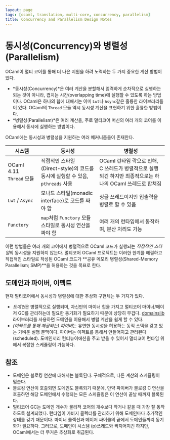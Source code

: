 ```yaml
---
layout: page
tags: [ocaml, translation, multi-core, concurrency, parallelism]
title: Concurrency and Parallelism Design Notes
---
```


# 동시성(Concurrency)와 병렬성(Parallelism)

 OCaml이 멀티 코어를 통해 더 나은 지원을 하려 노력하는 두 가지 중요한
 계산 방법이 있다.

 - *동시성(Concurrency)*은 여러 계산을 분할해서 엄격하게 순차적으로
   실행하는 되는 것이 아니라, 겹치는 시간(overlapping time)에 실행할
   수 있도록 하는 방법이다. OCaml은 하나의 힙에 대해서는 이미 `Lwt`나
   `Async`같은 훌륭한 라이브러리들이 있다. OCaml의 `Thread` 모듈 역시
   동시성 계산을 표현하기 위한 훌륭한 방법이다.
 - *병렬성(Parallelism)*은 여러 계산을, 주로 멀티코어 머신의 여러 개의
   코어를 이용해서 동시에 실행하는 방법이다.

 OCaml에는 동시성과 병렬성을 지원하는 여러 메커니즘들이 존재한다.

| 시스템 | 동시성 | 병렬성 |
| --- | --- | --- |
| OCaml 4.11 `Thread` 모듈 | 직접적인 스타일(Direct-style)의 코드를 동시에 실행할 수 있음, `pthreads` 사용 | OCaml 런타임 락으로 인해, C 쓰레드가 병렬적으로 실행되긴 하지만 최종적으로는 하나의 OCaml 쓰레드로 합쳐짐 |
| `Lwt` / `Async` | 모나드 스타일(monadic interface)로 코드를 짜야 함 | 싱글 쓰레드이지만 입출력을 병렬로 할 수 있음 |
| `Functory` | `map`처럼 `Functory` 모듈 스타일로 동시성 연산을 짜야 함 | 여러 개의 런타임에서 동작하며, 분산 처리도 가능 |


 이런 방법들은 여러 개의 코어에서 병렬적으로 OCaml 코드가 실행되는
 *직접적인 스타일*의 동시성을 지원하지 않는다. 멀티코어 OCaml
 프로젝트는 이러한 한계를 해결하고 직접적인 스타일로 작성된 OCaml
 코드가 **공유 메모리 병렬성(Shared-Memory Parallelism; SMP)**을
 허용하는 것을 목표로 한다.

## 도메인과 파이버, 이펙트
 현재 멀티코어에서 동시성과 병렬성에 대한 추상화 구현체는 두 가지가
 있다.

 - *도메인*은 병렬적으로 실행되며, 자신만의 마이너 힙을 가지고
   멀티코어 마이너/메이저 GC를 관리하는데 필요한 동기화가 필요하기
   때문에 상당히
   무겁다. [domainslib](https://github.com/ocaml-multicore/domainslib)
   라이브러리를 사용하면 도메인을 이용해서 병렬 계산을 쉽게 할 수
   있다.
 - *(이펙트를 통해 제공되는) 파이버*는 유연한 동시성을 허용하는 동적
   스택을 갖고 있는 가벼운 실행 문맥이다. 파이버는 이펙트를 통해서
   만들어지고 관리된다(scheduled). 도메인끼리 컨티뉴이에션을 주고 받을
   수 있어서 멀티코어 런타임 위에서 복잡한 스케쥴링이 가능하다.

## 참조
 - 도메인은 블로킹 연산에 대해서는 블록된다. 구체적으로, 다른 계산의
   스케쥴링이 멈춘다.
 - 블로킹 연산이 호출되면 도메인도 블록되기 때문에, 만약 파이버가
   블로킹 C 연산을 호출하면 해당 도메인에서 수행되는 모든 스케쥴링은
   이 연산이 끝날 때까지 블록된다.
 - 멀티코어 GC는 도메인 개수가 물리적 코어의 개수보다 작거나 같을 때
   가장 잘 동작하도록 설계되었다. 런타임이 가비지 콜렉터를 관리하기
   위해 도메인마다 추가적인 상태를 갖기 때문이다. 마이너 콜렉션과
   메이저 싸이클의 끝에서 도메인들끼리 동기화가 필요하다. 그러므로,
   도메인이 시스템 (p)쓰레드와 짝지어지긴 하지만, OCaml에서는 더
   무거운 추상화로 취급된다.
